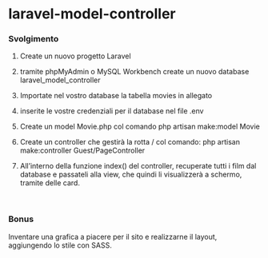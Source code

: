 # laravel-model-controller

### Svolgimento
1. Create un nuovo progetto Laravel

2. tramite phpMyAdmin o MySQL Workbench create un nuovo database laravel_model_controller

3. Importate nel vostro database la tabella movies in allegato

4. inserite le vostre credenziali per il database nel file .env

5. Create un model Movie.php col comando php artisan make:model Movie

6. Create un controller che gestirà la rotta / col comando: php artisan make:controller Guest/PageController

7. All’interno della funzione index() del controller, recuperate tutti i film dal database e passateli alla view, che quindi li visualizzerà a schermo, tramite delle card.

<br>

### Bonus 
Inventare una grafica a piacere per il sito e realizzarne il layout, aggiungendo lo stile con SASS.